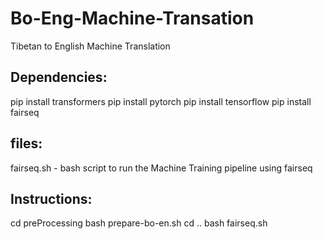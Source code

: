 # Bo-Eng-Machine-Transation
Tibetan to English Machine Translation

## Dependencies:

pip install transformers
pip install pytorch
pip install tensorflow
pip install fairseq

## files: 
fairseq.sh - bash script to run the Machine Training pipeline using fairseq 

## Instructions:

cd preProcessing
bash prepare-bo-en.sh
cd ..
bash fairseq.sh 

